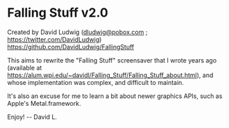 Falling Stuff v2.0
==============
Created by David Ludwig (dludwig@pobox.com ; https://twitter.com/DavidLudwig)
https://github.com/DavidLudwig/FallingStuff

This aims to rewrite the "Falling Stuff" screensaver that I wrote years ago (available at https://alum.wpi.edu/~davidl/Falling_Stuff/Falling_Stuff_about.html), and whose implementation was complex, and difficult to maintain.

It's also an excuse for me to learn a bit about newer graphics APIs, such as Apple's Metal.framework.

Enjoy!
-- David L.
